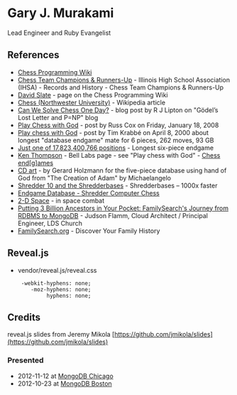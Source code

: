 # Gary J. Murakami
Lead Engineer and Ruby Evangelist

## References

 * [Chess Programming Wiki](http://chessprogramming.wikispaces.com/)
 * [Chess Team Champions & Runners-Up](http://www.ihsa.org/SportsActivities/Chess/RecordsHistory.aspx) - Illinois High School Association (IHSA) - Records and History - Chess Team Champions & Runners-Up
 * [David Slate](http://chessprogramming.wikispaces.com/David+Slate) - page on the Chess Programming Wiki
 * [Chess (Northwester University)](http://en.wikipedia.org/wiki/Chess_%28Northwestern_University%29) - Wikipedia article
 * [Can We Solve Chess One Day?](http://rjlipton.wordpress.com/2010/05/12/can-we-solve-chess-one-day/) - blog post by R J Lipton on "Gödel’s Lost Letter and P=NP" blog
 * [Play Chess with God](http://research.swtch.com/chess) - post by Russ Cox on Friday, January 18, 2008
 * [Play chess with God](http://timkr.home.xs4all.nl/chess2/diary_3.htm) - post by Tim Krabbé on April 8, 2000 about longest "database endgame" mate for 6 pieces, 262 moves, 93 GB
 * [Just one of 17,823,400,766 positions](http://www.chessbase.com/newsdetail.asp?newsid=239) - Longest six-piece endgame
 * [Ken Thompson](http://cm.bell-labs.com/who/ken/) - Bell Labs page - see "Play chess with God" - [Chess end\[g\]ames](http://cm.bell-labs.com/who/ken/chesseg.html)
 * [CD art](http://www.spinroot.com/gerard/img/holzmann-chess.gif) - by Gerard Holzmann for the five-piece database using hand of God from "The Creation of Adam" by Michaelangelo
 * [Shredder 10 and the Shredderbases](http://www.chessbase.com/newsdetail.asp?newsid=3224) - Shredderbases – 1000x faster
 * [Endgame Database - Shredder Computer Chess](http://www.shredderchess.com/online-chess/online-databases/endgame-database.html)
 * [2-D Space](http://tvtropes.org/pmwiki/pmwiki.php/Main/TwoDSpace?from=Main.Two-DSpace) - in space combat
 * [Putting 3 Billion Ancestors in Your Pocket: FamilySearch's Journey from RDBMS to MongoDB](http://www.10gen.com/presentations/putting-3-billion-ancestors-your-pocket-familysearchs-journey-rdbms-mongodb) - Judson Flamm, Cloud Architect / Principal Engineer, LDS Church
 * [FamilySearch.org](https://familysearch.org) - Discover Your Family History

## Reveal.js

 * vendor/reveal.js/reveal.css

     	-webkit-hyphens: none;
     	   -moz-hyphens: none;
     	        hyphens: none;

## Credits

reveal.js slides from Jeremy Mikola [https://github.com/jmikola/slides](https://github.com/jmikola/slides)

### Presented

 * 2012-11-12 at [MongoDB Chicago](http://www.10gen.com/events/mongodb-chicago)
 * 2012-10-23 at [MongoDB Boston](http://www.10gen.com/events/mongodb-boston)
